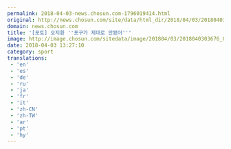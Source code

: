 ```yaml
---
permalink: 2018-04-03-news.chosun.com-1796019414.html
original: http://news.chosun.com/site/data/html_dir/2018/04/03/2018040303764.html
domain: news.chosun.com
title: '[포토] 오지환 ''포구가 제대로 안됐어'''
image: http://image.chosun.com/sitedata/image/201804/03/2018040303676_0.jpg
date: 2018-04-03 13:27:10
category: sport
translations: 
 - 'en'
 - 'es'
 - 'de'
 - 'ru'
 - 'ja'
 - 'fr'
 - 'it'
 - 'zh-CN'
 - 'zh-TW'
 - 'ar'
 - 'pt'
 - 'hy'
---
```


